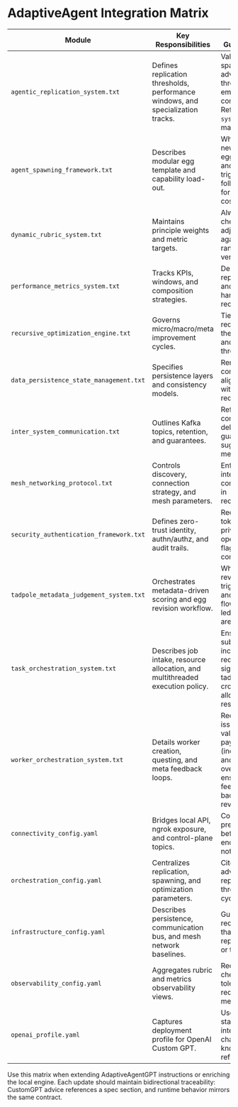 # AdaptiveAgent Integration Matrix

| Module | Key Responsibilities | CustomGPT Guidance Hooks | Local Engine / API Touchpoints |
| --- | --- | --- | --- |
| `agentic_replication_system.txt` | Defines replication thresholds, performance windows, and specialization tracks. | Validate spawn/retire advice against thresholds before emitting commands. Reference section `system_config` for max agent counts. | `local_engine.engine.AdaptiveAgentEngine.spawn_worker` enforces `max_parallel_workers` and tags workers with the appropriate specialization track. |
| `agent_spawning_framework.txt` | Describes modular egg template and capability load-out. | When suggesting new workers, cite egg capabilities and specialization triggers. Require follow-up checks for resource costs. | Worker metadata inherits `focus_metrics` from specialization tracks; extend payload to include capability overrides when needed. |
| `dynamic_rubric_system.txt` | Maintains principle weights and metric targets. | Always cross-check adjustments against adaptive ranges and log verification tasks. | `local_engine.rubric_profile.RubricProfile` mirrors weights and computes composite scores for `/metrics`. |
| `performance_metrics_system.txt` | Tracks KPIs, windows, and composition strategies. | Demand explicit reporting intervals and outlier handling in recommendations. | Metrics payloads supplied via `status` commands feed composite scoring and event logs. |
| `recursive_optimization_engine.txt` | Governs micro/macro/meta improvement cycles. | Tie optimization requests back to the correct cycle and success thresholds. | `local_engine.optimization_profile.CYCLES` mirrors each phase; the `optimize` command routes through `AdaptiveAgentEngine.trigger_cycle`. |
| `data_persistence_state_management.txt` | Specifies persistence layers and consistency models. | Remind contributors to align state writes with consistency requirements. | `custom_gpt/connectivity_config.yaml` maps status topics to the population schema; future persistence adapters should honor these scopes. |
| `inter_system_communication.txt` | Outlines Kafka topics, retention, and guarantees. | Reference the correct topic and delivery guarantee when suggesting message flows. | Connectivity config anchors control-plane topics to the Kafka cluster; align local engine producers/consumers before deploying. |
| `mesh_networking_protocol.txt` | Controls discovery, connection strategy, and mesh parameters. | Enforce heartbeat intervals and connection limits in recommendations. | Worker metadata includes mesh focus metrics; integrate heartbeat cadence with `heartbeat_interval_ms`. |
| `security_authentication_framework.txt` | Defines zero-trust identity, authn/authz, and audit trails. | Require capability tokens for privileged operations and flag missing controls. | `local_engine.capabilities.CapabilityValidator` enforces HMAC-scoped tokens on `/commands`; extend to integrate with Kafka revocation feeds. |
| `tadpole_metadata_judgement_system.txt` | Orchestrates metadata-driven scoring and egg revision workflow. | When advising on revisions, cite trigger conditions and approval flows; ensure ledger updates are persisted. | `local_engine.metadata_repository.MetadataRepository` and `local_engine.judgement_system.JudgementSystem` aggregate metrics and emit revision plans consumed by the `revise_egg` command. |
| `task_orchestration_system.txt` | Describes job intake, resource allocation, and multithreaded execution policy. | Ensure job submissions include resource requests, reward signals, and tadpole counts; cross-check allocation with resource pools. | `local_engine.resource_manager.ResourcePool` and new job commands (`assign_job`, `job_status`, `list_jobs`) drive execution; Uvicorn ASGI API exposes `/commands` for external clients. |
| `worker_orchestration_system.txt` | Details worker creation, questing, and meta feedback loops. | Require engine-issued directives, validate quest payloads (including TTL and protocol overrides), and ensure meta feedback rolls back into egg revisions. | `local_engine.engine` tracks quest workers, TTL expirations, protocol experiments, and issues `worker_instruction` events; use `assign_worker`/`worker_status`/`list_workers` to manage lifecycle. |
| `connectivity_config.yaml` | Bridges local API, ngrok exposure, and control-plane topics. | Confirm ngrok prerequisites before exposing endpoints and note rate limits. | `local_engine.config_loader` loads this profile; `/healthz` reproduces heartbeat metadata. |
| `orchestration_config.yaml` | Centralizes replication, spawning, and optimization parameters. | Cite this file when advising on replication thresholds or cycle tuning. | Engine initialization records the control-plane profile for command routing. |
| `infrastructure_config.yaml` | Describes persistence, communication bus, and mesh network baselines. | Guard against recommendations that violate replication factors or topic retention. | Integrate with orchestration when extending the engine to persist state or emit Kafka events. |
| `observability_config.yaml` | Aggregates rubric and metrics observability views. | Require coverage checks before tolerating reductions in metric collection. | Composite score reporting should feed into the observability dashboards; `/metrics` output is shaped for this. |
| `openai_profile.yaml` | Captures deployment profile for OpenAI Custom GPT. | Use conversation starters to validate integration changes; keep knowledge bundle refreshed. | Ensure local engine instructions appear in the same knowledge bundle for consistent guidance. |

Use this matrix when extending AdaptiveAgentGPT instructions or enriching the local engine. Each update should maintain bidirectional traceability: CustomGPT advice references a spec section, and runtime behavior mirrors the same contract.
